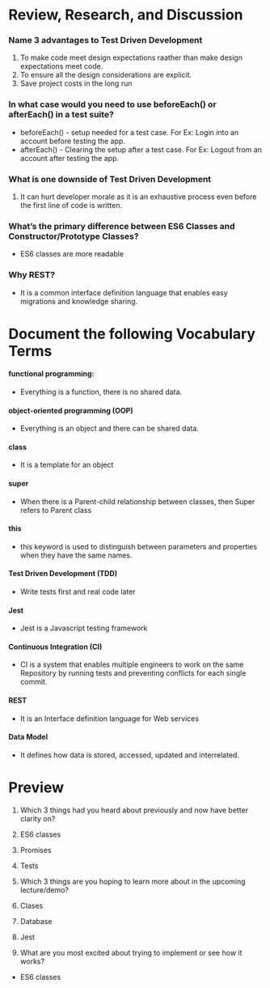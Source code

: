 # Review, Research, and Discussion

### Name 3 advantages to Test Driven Development
1. To make code meet design expectations raather than make design expectations meet code.
2. To ensure all the design considerations are explicit.
3. Save project costs in the long run

### In what case would you need to use beforeEach() or afterEach() in a test suite?
* beforeEach() - setup needed for a test case. For Ex: Login into an account before testing the app.
* afterEach() - Clearing the setup after a test case. For Ex: Logout from an account after testing the app.

### What is one downside of Test Driven Development
1. It can hurt developer morale as it is an exhaustive process even before the first line of code is written.

### What’s the primary difference between ES6 Classes and Constructor/Prototype Classes?
* ES6 classes are more readable

### Why REST?
* It is a common interface definition language that enables easy migrations and knowledge sharing.

# Document the following Vocabulary Terms
#### functional programming: 
- Everything is a function, there is no shared data.

#### object-oriented programming (OOP)
- Everything is an object and there can be shared data.

#### class
- It is a template for an object

#### super
- When there is a Parent-child relationship between classes, then Super refers to Parent class

#### this
- this keyword is used to distinguish between parameters and properties when they have the same names.

#### Test Driven Development (TDD)
- Write tests first and real code later

#### Jest
- Jest is a Javascript testing framework

#### Continuous Integration (CI)
- CI is a system that enables multiple engineers to work on the same Repository by running tests and preventing conflicts for each single commit. 

#### REST
- It is an Interface definition language for Web services

#### Data Model
- It defines how data is stored, accessed, updated and interrelated.

# Preview
1. Which 3 things had you heard about previously and now have better clarity on?
1. ES6 classes
2. Promises
3. Tests

2. Which 3 things are you hoping to learn more about in the upcoming lecture/demo?
1. Clases
2. Database
3. Jest

3. What are you most excited about trying to implement or see how it works?
- ES6 classes
